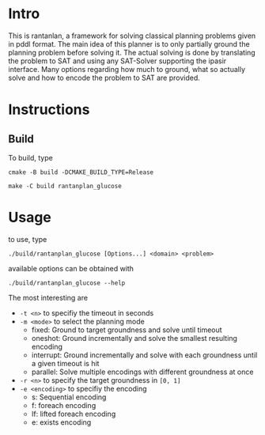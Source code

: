 # Intro
This is rantanlan, a framework for solving classical planning problems given in pddl format.
The main idea of this planner is to only partially ground the planning problem before solving it.
The actual solving is done by translating the problem to SAT and using any
SAT-Solver supporting the ipasir interface.
Many options regarding how much to ground, what so actually solve and how to
encode the problem to SAT are provided.

# Instructions
## Build
To build, type

`cmake -B build -DCMAKE_BUILD_TYPE=Release`

`make -C build rantanplan_glucose`

# Usage
to use, type

`./build/rantanplan_glucose [Options...] <domain> <problem>`

available options can be obtained with

`./build/rantanplan_glucose --help`

The most interesting are
- `-t <n>` to specifiy the timeout in seconds
- `-m <mode>` to select the planning mode
  - fixed: Ground to target groundness and solve until timeout
  - oneshot: Ground incrementally and solve the smallest resulting encoding
  - interrupt: Ground incrementally and solve with each groundness until a given timeout is hit
  - parallel: Solve multiple encodings with different groundness at once
- `-r <n>` to specify the target groundness in `[0, 1]`
- `-e <encoding>` to specifiy the encoding
  - s: Sequential encoding
  - f: foreach encoding
  - lf: lifted foreach encoding
  - e: exists encoding
